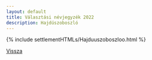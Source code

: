 ```yaml
---
layout: default
title: Választási névjegyzék 2022
description: Hajdúszoboszló
---
```


{% include settlementHTMLs/Hajduuszoboszloo.html %}

[Vissza](../)